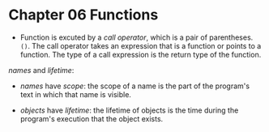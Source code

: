 # Chapter 06 Functions

- Function is excuted by a *call operator*, which is a pair of parentheses. `()`. The call operator takes an expression that is a function or points to a function. The type of a call expression is the return type of the function.

*names* and *lifetime*:

- *names* have *scope*: the scope of a name is the part of the program's text in which that name is visible.

- *objects* have *lifetime*: the lifetime of objects is the time during the program's execution that the object exists.


